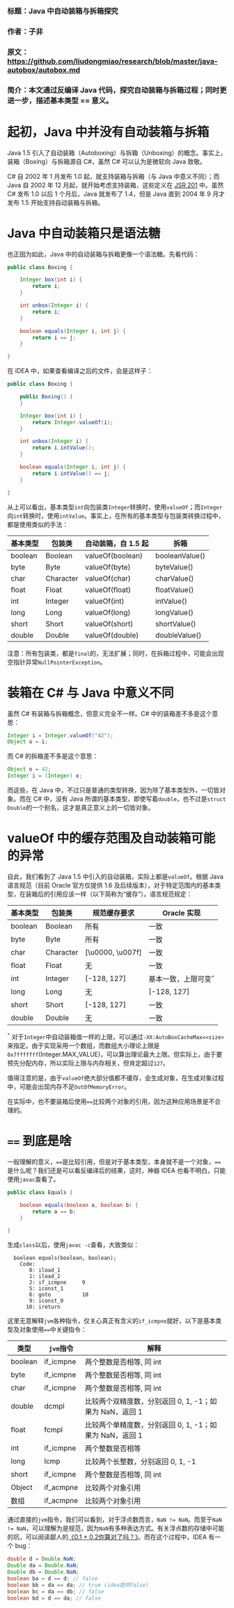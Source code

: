 ﻿### 标题：Java 中自动装箱与拆箱探究
### 作者：子非
### 原文：https://github.com/liudongmiao/research/blob/master/java-autobox/autobox.md
### 简介：本文通过反编译 Java 代码，探究自动装箱与拆箱过程；同时更进一步，描述基本类型 == 意义。


# 起初，Java 中并没有自动装箱与拆箱

Java 1.5 引入了自动装箱（Autoboxing）与拆箱（Unboxing）的概念。事实上，装箱（Boxing）与拆箱源自 C#，虽然 C# 可以认为是微软向 Java 致敬。

C# 自 2002 年 1 月发布 1.0 起，就支持装箱与拆箱（与 Java 中意义不同）；而 Java 自 2002 年 12 月起，就开始考虑支持装箱，这些定义在 [JSR 201](https://www.jcp.org/en/jsr/detail?id=201) 中。虽然 C# 发布 1.0 以后 1 个月后，Java 就发布了 1.4，但是 Java 直到 2004 年 9 月才发布 1.5 开始支持自动装箱与拆箱。

# Java 中自动装箱只是语法糖

也正因为如此，Java 中的自动装箱与拆箱更像一个语法糖。先看代码：

```java
public class Boxing {

    Integer box(int i) {
        return i;
    }

    int unbox(Integer i) {
        return i;
    }

    boolean equals(Integer i, int j) {
        return i == j;
    }

}
```

在 IDEA 中，如果查看编译之后的文件，会是这样子：

```java
public class Boxing {

    public Boxing() {
    }

    Integer box(int i) {
        return Integer.valueOf(i);
    }

    int unbox(Integer i) {
        return i.intValue();
    }

    boolean equals(Integer i, int j) {
        return i.intValue() == j;
    }

}
```

从上可以看出，基本类型`int`向包装类`Integer`转换时，使用`valueOf`；而`Integer`向`int`转换时，使用`intValue`。事实上，在所有的基本类型与包装类转换过程中，都是使用类似的手法：

| 基本类型 | 包装类 | 自动装箱，自 1.5 起 | 拆箱 |
| ------- | ----- | ------- | --- |
| boolean | Boolean | valueOf(boolean) | booleanValue() |
| byte | Byte | valueOf(byte) | byteValue() |
| char | Character | valueOf(char) | charValue() |
| float | Float | valueOf(float) | floatValue() |
| int | Integer | valueOf(int) | intValue() |
| long | Long | valueOf(long) | longValue() |
| short | Short | valueOf(short) | shortValue() |
| double | Double | valueOf(double) | doubleValue() |

注意：所有包装类，都是`final`的，无法扩展；同时，在拆箱过程中，可能会出现空指针异常`NullPointerException`。

# 装箱在 C# 与 Java 中意义不同

虽然 C# 有装箱与拆箱概念，但意义完全不一样。C# 中的装箱差不多是这个意思：

```java
Integer i = Integer.valueOf("42");
Object o = i;
```

而 C# 的拆箱差不多是这个意思：

```java
Object o = 42;
Integer i = (Integer) o;
```

而这些，在 Java 中，不过只是普通的类型转换，因为除了基本类型外，一切皆对象。而在 C# 中，没有 Java 所谓的基本类型，即使写着`double`，也不过是`struct Double`的一个别名，这才是真正意义上的一切皆对象。

# valueOf 中的缓存范围及自动装箱可能的异常

自此，我们看到了 Java 1.5 中引入的自动装箱，实际上都是`valueOf`。根据 Java 语言规范（目前 Oracle 官方仅提供 1.6 及后续版本），对于特定范围内的基本类型，在装箱后的引用应该一样（以下简称为“缓存”）。语言规范规定：

| 基本类型 | 包装类 | 规范缓存要求 | Oracle 实现 |
| ------- | ----- | --- | ---- |
| boolean | Boolean | 所有 | 一致 |
| byte | Byte | 所有 | 一致 |
| char | Character | [\u0000, \u007f] | 一致 |
| float | Float | 无 | 一致 |
| int | Integer | [-128, 127] | 基本一致，上限可变<sup>`*`</sup> |
| long | Long | 无 | [-128, 127] |
| short | Short | [-128, 127] | 一致 |
| double | Double | 无 | 一致 |

<sup>`*`</sup> 对于`Integer`中自动装箱值一样的上限，可以通过`-XX:AutoBoxCacheMax=<size>`来指定。由于实现采用一个数组，而数组大小理论上限是`0x7fffffff`(Integer.MAX_VALUE)，可以算出理论最大上限。但实际上，由于要预先分配内存，所以实际上限与内存相关，但肯定超过`127`。

值得注意的是，由于`valueOf`绝大部分值都不缓存，会生成对象，在生成对象过程中，可能会出现内存不足`OutOfMemoryError`。

在实际中，也不要装箱后使用`==`比较两个对象的引用，因为这种应用场景是不合理的。

# `==` 到底是啥

一般理解的意义，`==`是比较引用，但是对于基本类型，本身就不是一个对象，`==`是什么呢？我们还是可以看反编译后的结果，这时，神器 IDEA 也看不明白，只能使用`javac`查看了。

```java
public class Equals {

    boolean equals(boolean a, boolean b) {
        return a == b;
    }

}
```

生成`class`以后，使用`javac -c`查看，大致类似：

```
  boolean equals(boolean, boolean);
    Code:
       0: iload_1
       1: iload_2
       2: if_icmpne     9
       5: iconst_1
       6: goto          10
       9: iconst_0
      10: ireturn
```

这里无意解释`jvm`各种指令，仅关心真正有含义的`if_icmpne`就好，以下是基本类型及对象使用`==`中关键指令：

| 类型 | `jvm`指令 | 解释 |
| --- | --- | --- |
| boolean | if_icmpne | 两个整数是否相等, 同 int |
| byte | if_icmpne | 两个整数是否相等, 同 int |
| char | if_icmpne | 两个整数是否相等, 同 int |
| double | dcmpl | 比较两个双精度数，分别返回 0, 1, -1；如果为 NaN，返回 1 |
| float | fcmpl | 比较两个单精度数，分别返回 0, 1, -1；如果为 NaN，返回 1 |  |
| int | if_icmpne | 两个整数是否相等  |
| long | lcmp | 比较两个长整数，分别返回 0, 1, -1 |
| short | if_icmpne | 两个整数是否相等, 同 int |
| Object | if_acmpne | 比较两个对象引用 |
| 数组 | if_acmpne | 比较两个对象引用 |

通过直接的`jvm`指令，我们可以看到，对于浮点数而言，`NaN != NaN`。而至于`NaN != NaN`，可以理解为是规范，因为`NaN`有多种表达方式。有关浮点数的存储中可能的坑，可以阅读鄙人的[《0.1 + 0.2你算对了吗？》](http://mp.weixin.qq.com/s?__biz=MzAwOTE0ODEwMQ==&mid=2650686196&idx=1&sn=281521f872016b49fca2d1b4d7c9e737)。而在这个过程中，IDEA 有一个 bug：

```java
double d = Double.NaN;
Double da = Double.NaN;
Double db = Double.NaN;
boolean ba = d == d; // false
boolean bb = da == da; // true (idea提供false)
boolean bc = da == db; // false
boolean bd = d == da; // false
```